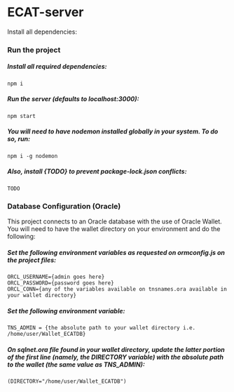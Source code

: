 # ECAT-server

Install all dependencies:

### Run the project

##### Install all required dependencies:
```
npm i
```

##### Run the server (defaults to localhost:3000):
```
npm start
```

##### You will need to have nodemon installed globally in your system. To do so, run:
```
npm i -g nodemon
```

##### Also, install {TODO} to prevent package-lock.json conflicts:
```
TODO
```

### Database Configuration (Oracle)
This project connects to an Oracle database with the use of Oracle Wallet. You will need to have the wallet directory on your environment and do the following:

##### Set the following environment variables as requested on ormconfig.js on the project files:
```
ORCL_USERNAME={admin goes here}
ORCL_PASSWORD={password goes here}
ORCL_CONN={any of the variables available on tnsnames.ora available in your wallet directory}
```

##### Set the following environment variable:
```
TNS_ADMIN = {the absolute path to your wallet directory i.e. /home/user/Wallet_ECATDB}
```

##### On sqlnet.ora file found in your wallet directory, update the latter portion of the first line (namely, the DIRECTORY variable) with the absolute path to the wallet (the same value as TNS_ADMIN):
```
(DIRECTORY="/home/user/Wallet_ECATDB")
```
